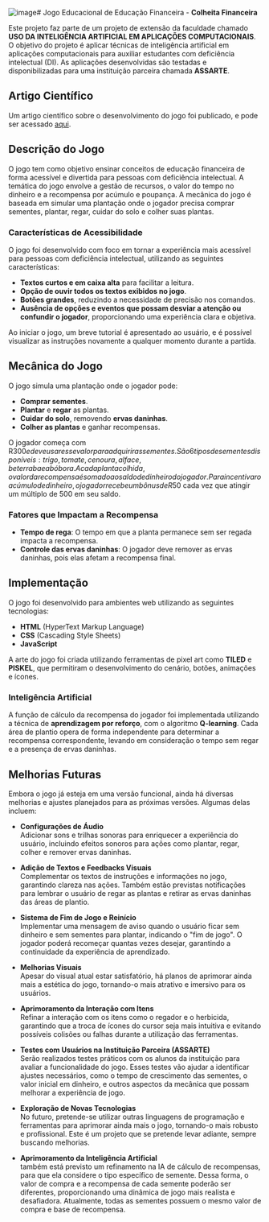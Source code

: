 ![image](https://github.com/user-attachments/assets/0817ad1b-8292-4fc0-94cd-594245cfdd99)# Jogo Educacional de Educação Financeira - **Colheita Financeira**

Este projeto faz parte de um projeto de extensão da faculdade chamado **USO DA INTELIGÊNCIA ARTIFICIAL EM APLICAÇÕES COMPUTACIONAIS**. O objetivo do projeto é aplicar técnicas de inteligência artificial em aplicações computacionais para auxiliar estudantes com deficiência intelectual (DI). As aplicações desenvolvidas são testadas e disponibilizadas para uma instituição parceira chamada **ASSARTE**.

## Artigo Científico

Um artigo científico sobre o desenvolvimento do jogo foi publicado, e pode ser acessado [aqui]([link_do_artigo](https://www.even3.com.br/anais/seisicite2024/959937-jogos-educacionais-relacionados-a-educacao-financeira-que-utilizam-tecnicas-de-inteligencia-artificial-para-pesso)).

## Descrição do Jogo

O jogo tem como objetivo ensinar conceitos de educação financeira de forma acessível e divertida para pessoas com deficiência intelectual. A temática do jogo envolve a gestão de recursos, o valor do tempo no dinheiro e a recompensa por acúmulo e poupança. A mecânica do jogo é baseada em simular uma plantação onde o jogador precisa comprar sementes, plantar, regar, cuidar do solo e colher suas plantas.

### Características de Acessibilidade

O jogo foi desenvolvido com foco em tornar a experiência mais acessível para pessoas com deficiência intelectual, utilizando as seguintes características:

- **Textos curtos e em caixa alta** para facilitar a leitura.
- **Opção de ouvir todos os textos exibidos no jogo**.
- **Botões grandes**, reduzindo a necessidade de precisão nos comandos.
- **Ausência de opções e eventos que possam desviar a atenção ou confundir o jogador**, proporcionando uma experiência clara e objetiva.

Ao iniciar o jogo, um breve tutorial é apresentado ao usuário, e é possível visualizar as instruções novamente a qualquer momento durante a partida.

## Mecânica do Jogo

O jogo simula uma plantação onde o jogador pode:

- **Comprar sementes**.
- **Plantar** e **regar** as plantas.
- **Cuidar do solo**, removendo **ervas daninhas**.
- **Colher as plantas** e ganhar recompensas.

O jogador começa com R$300 e deve usar esse valor para adquirir as sementes. São 6 tipos de sementes disponíveis: trigo, tomate, cenoura, alface, beterraba e abóbora. A cada planta colhida, o valor da recompensa é somado ao saldo de dinheiro do jogador. Para incentivar o acúmulo de dinheiro, o jogador recebe um bônus de R$50 cada vez que atingir um múltiplo de 500 em seu saldo.

### Fatores que Impactam a Recompensa

- **Tempo de rega**: O tempo em que a planta permanece sem ser regada impacta a recompensa.
- **Controle das ervas daninhas**: O jogador deve remover as ervas daninhas, pois elas afetam a recompensa final.

## Implementação

O jogo foi desenvolvido para ambientes web utilizando as seguintes tecnologias:

- **HTML** (HyperText Markup Language)
- **CSS** (Cascading Style Sheets)
- **JavaScript**

A arte do jogo foi criada utilizando ferramentas de pixel art como **TILED** e **PISKEL**, que permitiram o desenvolvimento do cenário, botões, animações e ícones.

### Inteligência Artificial

A função de cálculo da recompensa do jogador foi implementada utilizando a técnica de **aprendizagem por reforço**, com o algoritmo **Q-learning**. Cada área de plantio opera de forma independente para determinar a recompensa correspondente, levando em consideração o tempo sem regar e a presença de ervas daninhas.

## Melhorias Futuras

Embora o jogo já esteja em uma versão funcional, ainda há diversas melhorias e ajustes planejados para as próximas versões. Algumas delas incluem:

- **Configurações de Áudio**  
  Adicionar sons e trilhas sonoras para enriquecer a experiência do usuário, incluindo efeitos sonoros para ações como plantar, regar, colher e remover ervas daninhas.

- **Adição de Textos e Feedbacks Visuais**  
  Complementar os textos de instruções e informações no jogo, garantindo clareza nas ações. Também estão previstas notificações para lembrar o usuário de regar as plantas e retirar as ervas daninhas das áreas de plantio.

- **Sistema de Fim de Jogo e Reinício**  
  Implementar uma mensagem de aviso quando o usuário ficar sem dinheiro e sem sementes para plantar, indicando o "fim de jogo". O jogador poderá recomeçar quantas vezes desejar, garantindo a continuidade da experiência de aprendizado.

- **Melhorias Visuais**  
  Apesar do visual atual estar satisfatório, há planos de aprimorar ainda mais a estética do jogo, tornando-o mais atrativo e imersivo para os usuários.

- **Aprimoramento da Interação com Itens**  
  Refinar a interação com os itens como o regador e o herbicida, garantindo que a troca de ícones do cursor seja mais intuitiva e evitando possíveis colisões ou falhas durante a utilização das ferramentas.

- **Testes com Usuários na Instituição Parceira (ASSARTE)**  
  Serão realizados testes práticos com os alunos da instituição para avaliar a funcionalidade do jogo. Esses testes vão ajudar a identificar ajustes necessários, como o tempo de crescimento das sementes, o valor inicial em dinheiro, e outros aspectos da mecânica que possam melhorar a experiência de jogo.

- **Exploração de Novas Tecnologias**  
  No futuro, pretende-se utilizar outras linguagens de programação e ferramentas para aprimorar ainda mais o jogo, tornando-o mais robusto e profissional. Este é um projeto que se pretende levar adiante, sempre buscando melhorias.

- **Aprimoramento da Inteligência Artificial**  
  também está previsto um refinamento na IA de cálculo de recompensas, para que ela considere o tipo específico de semente. Dessa forma, o valor de compra e a recompensa de cada semente poderão ser diferentes, proporcionando uma dinâmica de jogo mais realista e desafiadora. Atualmente, todas as sementes possuem o mesmo valor de compra e base de recompensa.
